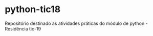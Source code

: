 # python-tic18
Repositório destinado as atividades práticas do módulo de python - Residência tic-19
